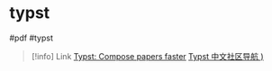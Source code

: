 # typst
#pdf #typst

> [!info] Link
> [Typst: Compose papers faster](https://typst.app/)
> [Typst 中文社区导航 )](https://typst-doc-cn.github.io/guide/)